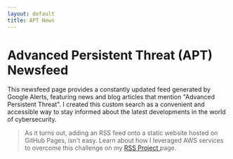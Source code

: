 ```yaml
---
layout: default
title: APT News
---
```

# Advanced Persistent Threat (APT) Newsfeed
<p>This newsfeed page provides a constantly updated feed generated by Google Alerts, featuring news and blog articles that mention "Advanced Persistent Threat". I created this custom search as a convenient and accessible way to stay informed about the latest developments in the world of cybersecurity.</p>

> As it turns out, adding an RSS feed onto a static website hosted on GitHub Pages, isn't easy. Learn about how I leveraged AWS services to overcome this challenge on my <a href="rss-feed-project">RSS Project </a>page.
<div id="google-alerts-feed"></div>

<div id="google-alerts-feed"></div>

<script>
  const googleAlertsFeedUrl = 'https://s5tvejj1hh.execute-api.us-east-1.amazonaws.com/therealrss3/rssFeedProxy';
  const googleAlertsFeedContainer = document.getElementById('google-alerts-feed');

  fetch(googleAlertsFeedUrl)
    .then(response => response.text())
    .then(data => {
      const parser = new DOMParser();
      const xml = parser.parseFromString(data, 'application/xml');
      const items = xml.querySelectorAll('entry');

      let html = '';

      // Check if there are any items
      if (items.length === 0) {
        html = '<p>There are no feeds currently available</p>';
      } else {
        items.forEach(item => {
          const date = new Date(item.querySelector('published').textContent).toLocaleDateString();
          const googleLink = item.querySelector('link').getAttribute('href');
          const googleUrl = new URL(googleLink);
          const actualLink = googleUrl.searchParams.get('url');
          const actualUrl = new URL(actualLink);
          const publisher = actualUrl.hostname;

          html += `
            <h2>${item.querySelector('title').textContent}</h2>
            <p>${item.querySelector('content').textContent}</p>
            <p>Published on: ${date}, by ${publisher}</p>
            <a href="${actualLink}" target="_blank">Read More</a>
            <hr>
          `;
        });
      }

      googleAlertsFeedContainer.innerHTML = html;
    });
</script>